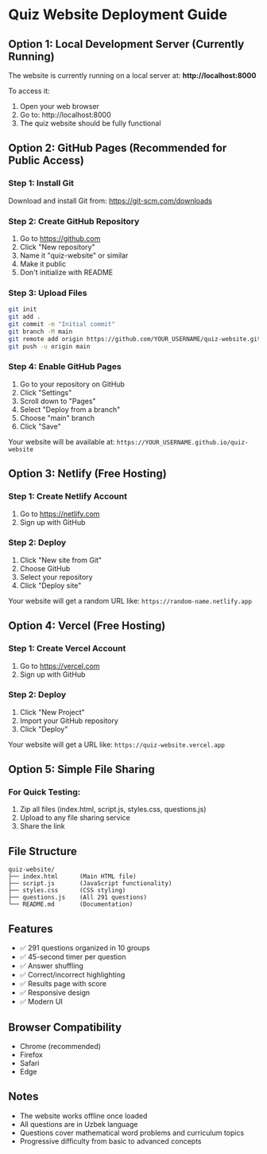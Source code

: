 # Quiz Website Deployment Guide

## Option 1: Local Development Server (Currently Running)
The website is currently running on a local server at: **http://localhost:8000**

To access it:
1. Open your web browser
2. Go to: http://localhost:8000
3. The quiz website should be fully functional

## Option 2: GitHub Pages (Recommended for Public Access)

### Step 1: Install Git
Download and install Git from: https://git-scm.com/downloads

### Step 2: Create GitHub Repository
1. Go to https://github.com
2. Click "New repository"
3. Name it "quiz-website" or similar
4. Make it public
5. Don't initialize with README

### Step 3: Upload Files
```bash
git init
git add .
git commit -m "Initial commit"
git branch -M main
git remote add origin https://github.com/YOUR_USERNAME/quiz-website.git
git push -u origin main
```

### Step 4: Enable GitHub Pages
1. Go to your repository on GitHub
2. Click "Settings"
3. Scroll down to "Pages"
4. Select "Deploy from a branch"
5. Choose "main" branch
6. Click "Save"

Your website will be available at: `https://YOUR_USERNAME.github.io/quiz-website`

## Option 3: Netlify (Free Hosting)

### Step 1: Create Netlify Account
1. Go to https://netlify.com
2. Sign up with GitHub

### Step 2: Deploy
1. Click "New site from Git"
2. Choose GitHub
3. Select your repository
4. Click "Deploy site"

Your website will get a random URL like: `https://random-name.netlify.app`

## Option 4: Vercel (Free Hosting)

### Step 1: Create Vercel Account
1. Go to https://vercel.com
2. Sign up with GitHub

### Step 2: Deploy
1. Click "New Project"
2. Import your GitHub repository
3. Click "Deploy"

Your website will get a URL like: `https://quiz-website.vercel.app`

## Option 5: Simple File Sharing

### For Quick Testing:
1. Zip all files (index.html, script.js, styles.css, questions.js)
2. Upload to any file sharing service
3. Share the link

## File Structure
```
quiz-website/
├── index.html      (Main HTML file)
├── script.js       (JavaScript functionality)
├── styles.css      (CSS styling)
├── questions.js    (All 291 questions)
└── README.md       (Documentation)
```

## Features
- ✅ 291 questions organized in 10 groups
- ✅ 45-second timer per question
- ✅ Answer shuffling
- ✅ Correct/incorrect highlighting
- ✅ Results page with score
- ✅ Responsive design
- ✅ Modern UI

## Browser Compatibility
- Chrome (recommended)
- Firefox
- Safari
- Edge

## Notes
- The website works offline once loaded
- All questions are in Uzbek language
- Questions cover mathematical word problems and curriculum topics
- Progressive difficulty from basic to advanced concepts 